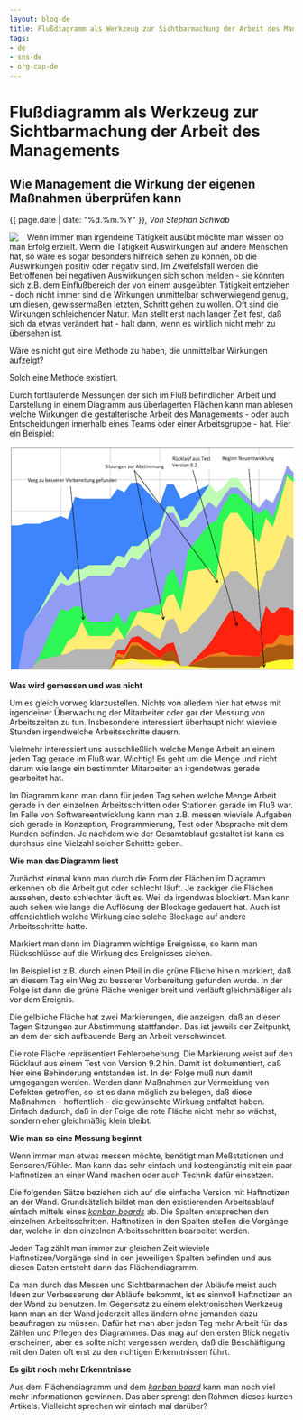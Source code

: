 ```yaml
---
layout: blog-de
title: Flußdiagramm als Werkzeug zur Sichtbarmachung der Arbeit des Managements
tags: 
- de
- sns-de
- org-cap-de
---
```

# Flußdiagramm als Werkzeug zur Sichtbarmachung der Arbeit des Managements
## Wie Management die Wirkung der eigenen Maßnahmen überprüfen kann

<p>{{ page.date | date: "%d.%m.%Y" }}, <em>Von Stephan Schwab</em></p>

<p><a href="/de/contact-sns.html"><img src="http://www.gravatar.com/avatar/663d11426b0a187ddac59f8c17ce61b4.png" align="left" style="margin-right: 15px"/></a></p>

Wenn immer man irgendeine Tätigkeit ausübt möchte man wissen ob man Erfolg erzielt. Wenn die Tätigkeit Auswirkungen auf andere Menschen hat, so wäre es sogar besonders hilfreich sehen zu können, ob die Auswirkungen positiv oder negativ sind. Im Zweifelsfall werden die Betroffenen bei negativen Auswirkungen sich schon melden - sie könnten sich z.B. dem Einflußbereich der von einem ausgeübten Tätigkeit entziehen - doch nicht immer sind die Wirkungen unmittelbar schwerwiegend genug, um diesen, gewissermaßen letzten, Schritt gehen zu wollen. Oft sind die Wirkungen schleichender Natur. Man stellt erst nach langer Zeit fest, daß sich da etwas verändert hat - halt dann, wenn es wirklich nicht mehr zu übersehen ist.

Wäre es nicht gut eine Methode zu haben, die unmittelbar Wirkungen aufzeigt?

Solch eine Methode existiert. 

Durch fortlaufende Messungen der sich im Fluß befindlichen Arbeit und Darstellung in einem Diagramm aus überlagerten Flächen kann man ablesen welche Wirkungen die gestalterische Arbeit des Managements - oder auch Entscheidungen innerhalb eines Teams oder einer Arbeitsgruppe - hat. Hier ein Beispiel:

![Cumulative Flow Diagram](/de/img/cfd-comments.png)

__Was wird gemessen und was nicht__

Um es gleich vorweg klarzustellen. Nichts von alledem hier hat etwas mit irgendeiner Überwachung der Mitarbeiter oder gar der Messung von Arbeitszeiten zu tun. Insbesondere interessiert überhaupt nicht wieviele Stunden irgendwelche Arbeitsschritte dauern.

Vielmehr interessiert uns ausschließlich welche Menge Arbeit an einem jeden Tag gerade im Fluß war. Wichtig! Es geht um die Menge und nicht darum wie lange ein bestimmter Mitarbeiter an irgendetwas gerade gearbeitet hat.

Im Diagramm kann man dann für jeden Tag sehen welche Menge Arbeit gerade in den einzelnen Arbeitsschritten oder Stationen gerade im Fluß war. Im Falle von Softwareentwicklung kann man z.B. messen wieviele Aufgaben sich gerade in Konzeption, Programmierung, Test oder Absprache mit dem Kunden befinden. Je nachdem wie der Gesamtablauf gestaltet ist kann es durchaus eine Vielzahl solcher Schritte geben.

__Wie man das Diagramm liest__

Zunächst einmal kann man durch die Form der Flächen im Diagramm erkennen ob die Arbeit gut oder schlecht läuft. Je zackiger die Flächen aussehen, desto schlechter läuft es. Weil da irgendwas blockiert. Man kann auch sehen wie lange die Auflösung der Blockage gedauert hat. Auch ist offensichtlich welche Wirkung eine solche Blockage auf andere Arbeitsschritte hatte.

Markiert man dann im Diagramm wichtige Ereignisse, so kann man Rückschlüsse auf die Wirkung des Ereignisses ziehen.

Im Beispiel ist z.B. durch einen Pfeil in die grüne Fläche hinein markiert, daß an diesem Tag ein Weg zu besserer Vorbereitung gefunden wurde. In der Folge ist dann die grüne Fläche weniger breit und verläuft gleichmäßiger als vor dem Ereignis.

Die gelbliche Fläche hat zwei Markierungen, die anzeigen, daß an diesen Tagen Sitzungen zur Abstimmung stattfanden. Das ist jeweils der Zeitpunkt, an dem der sich aufbauende Berg an Arbeit verschwindet.

Die rote Fläche repräsentiert Fehlerbehebung. Die Markierung weist auf den Rücklauf aus einem Test von Version 9.2 hin. Damit ist dokumentiert, daß hier eine Behinderung entstanden ist. In der Folge muß nun damit umgegangen werden. Werden dann Maßnahmen zur Vermeidung von Defekten getroffen, so ist es dann möglich zu belegen, daß diese Maßnahmen - hoffentlich - die gewünschte Wirkung entfaltet haben. Einfach dadurch, daß in der Folge die rote Fläche nicht mehr so wächst, sondern eher gleichmäßig klein bleibt.

__Wie man so eine Messung beginnt__

Wenn immer man etwas messen möchte, benötigt man Meßstationen und Sensoren/Fühler. Man kann das sehr einfach und kostengünstig mit ein paar Haftnotizen an einer Wand machen oder auch Technik dafür einsetzen. 

Die folgenden Sätze beziehen sich auf die einfache Version mit Haftnotizen an der Wand. Grundsätzlich bildet man den existierenden Arbeitsablauf einfach mittels eines [_kanban boards_](/de/kbase/kanban.html) ab. Die Spalten entsprechen den einzelnen Arbeitsschritten. Haftnotizen in den Spalten stellen die Vorgänge dar, welche in den einzelnen Arbeitsschritten bearbeitet werden.

Jeden Tag zählt man immer zur gleichen Zeit wieviele Haftnotizen/Vorgänge sind in den jeweiligen Spalten befinden und aus diesen Daten entsteht dann das Flächendiagramm.

Da man durch das Messen und Sichtbarmachen der Abläufe meist auch Ideen zur Verbesserung der Abläufe bekommt, ist es sinnvoll Haftnotizen an der Wand zu benutzen. Im Gegensatz zu einem elektronischen Werkzeug kann man an der Wand jederzeit alles ändern ohne jemanden dazu beauftragen zu müssen. Dafür hat man aber jeden Tag mehr Arbeit für das Zählen und Pflegen des Diagrammes. Das mag auf den ersten Blick negativ erscheinen, aber es sollte nicht vergessen werden, daß die Beschäftigung mit den Daten oft erst zu den richtigen Erkenntnissen führt.

__Es gibt noch mehr Erkenntnisse__

Aus dem Flächendiagramm und dem [_kanban board_](/de/kbase/kanban.html) kann man noch viel mehr Informationen gewinnen. Das aber sprengt den Rahmen dieses kurzen Artikels. Vielleicht sprechen wir einfach mal darüber?
